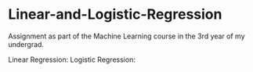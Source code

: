 # Linear-and-Logistic-Regression
Assignment as part of the Machine Learning course in the 3rd year of my undergrad.

Linear Regression: 
Logistic Regression: 
